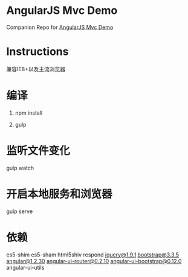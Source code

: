 # AngularJS Mvc Demo

Companion Repo for [AngularJS Mvc Demo](https://github.com/ZhouYanlang/Angular-demo)

# Instructions

兼容IE8+以及主流浏览器

# 编译

1. npm install

2. gulp 

# 监听文件变化

gulp watch

# 开启本地服务和浏览器

gulp serve

# 依赖

es5-shim 
es5-sham 
html5shiv 
respond 
jquery@1.9.1 
bootstrap@3.3.5 
angular@1.2.30 
angular-ui-router@0.2.10 
angular-ui-bootstrap@0.12.0 
angular-ui-utils